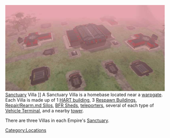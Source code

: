 ![](images/Sancvilla.jpg "fig:Sancvilla.jpg") [Sanctuary](Sanctuary.md)
Villa \]\] A Sanctuary Villa is a homebase located near a
[warpgate](warpgate.md). Each Villa is made up of 1 [HART
building](HART_building.md), 3 [Respawn
Buildings](Respawn_Building.md), [Repair/Rearm.md
Silos](Repair_Rearm_Silo.md), [BFR Sheds](BFR_Shed.md),
[teleporters](teleporter.md), several of each type of [Vehicle
Terminal](Vehicle_Terminal.md), and a nearby
[tower](tower.md).

There are three Villas in each Empire's
[Sanctuary](Sanctuary.md).

[Category:Locations](Category:Locations.md)
